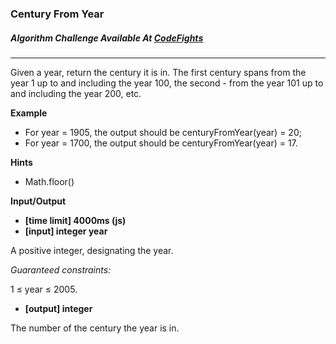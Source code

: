 ### Century From Year

##### Algorithm Challenge Available At [CodeFights](https://codefights.com/arcade/intro/level-1/egbueTZRRL5Mm4TXN)
---
Given a year, return the century it is in. The first century spans from the year 1 up to and including the year 100, the second - from the year 101 up to and including the year 200, etc.

**Example**

- For year = 1905, the output should be
centuryFromYear(year) = 20;
- For year = 1700, the output should be
centuryFromYear(year) = 17.

**Hints**
-   Math.floor()

**Input/Output**

- **[time limit] 4000ms (js)**
- **[input] integer year**

A positive integer, designating the year.

*Guaranteed constraints:* 

1 ≤ year ≤ 2005.

- **[output] integer**

The number of the century the year is in.
